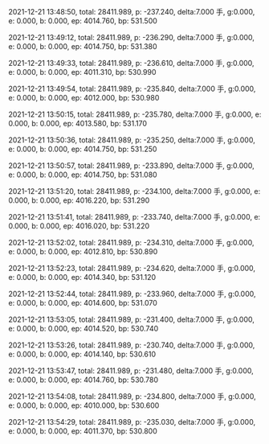 2021-12-21 13:48:50, total: 28411.989, p: -237.240, delta:7.000 手, g:0.000, e: 0.000, b: 0.000, ep: 4014.760, bp: 531.500

2021-12-21 13:49:12, total: 28411.989, p: -236.290, delta:7.000 手, g:0.000, e: 0.000, b: 0.000, ep: 4014.750, bp: 531.380

2021-12-21 13:49:33, total: 28411.989, p: -236.610, delta:7.000 手, g:0.000, e: 0.000, b: 0.000, ep: 4011.310, bp: 530.990

2021-12-21 13:49:54, total: 28411.989, p: -235.840, delta:7.000 手, g:0.000, e: 0.000, b: 0.000, ep: 4012.000, bp: 530.980

2021-12-21 13:50:15, total: 28411.989, p: -235.780, delta:7.000 手, g:0.000, e: 0.000, b: 0.000, ep: 4013.580, bp: 531.170

2021-12-21 13:50:36, total: 28411.989, p: -235.250, delta:7.000 手, g:0.000, e: 0.000, b: 0.000, ep: 4014.750, bp: 531.250

2021-12-21 13:50:57, total: 28411.989, p: -233.890, delta:7.000 手, g:0.000, e: 0.000, b: 0.000, ep: 4014.750, bp: 531.080

2021-12-21 13:51:20, total: 28411.989, p: -234.100, delta:7.000 手, g:0.000, e: 0.000, b: 0.000, ep: 4016.220, bp: 531.290

2021-12-21 13:51:41, total: 28411.989, p: -233.740, delta:7.000 手, g:0.000, e: 0.000, b: 0.000, ep: 4016.020, bp: 531.220

2021-12-21 13:52:02, total: 28411.989, p: -234.310, delta:7.000 手, g:0.000, e: 0.000, b: 0.000, ep: 4012.810, bp: 530.890

2021-12-21 13:52:23, total: 28411.989, p: -234.620, delta:7.000 手, g:0.000, e: 0.000, b: 0.000, ep: 4014.340, bp: 531.120

2021-12-21 13:52:44, total: 28411.989, p: -233.960, delta:7.000 手, g:0.000, e: 0.000, b: 0.000, ep: 4014.600, bp: 531.070

2021-12-21 13:53:05, total: 28411.989, p: -231.400, delta:7.000 手, g:0.000, e: 0.000, b: 0.000, ep: 4014.520, bp: 530.740

2021-12-21 13:53:26, total: 28411.989, p: -230.740, delta:7.000 手, g:0.000, e: 0.000, b: 0.000, ep: 4014.140, bp: 530.610

2021-12-21 13:53:47, total: 28411.989, p: -231.480, delta:7.000 手, g:0.000, e: 0.000, b: 0.000, ep: 4014.760, bp: 530.780

2021-12-21 13:54:08, total: 28411.989, p: -234.800, delta:7.000 手, g:0.000, e: 0.000, b: 0.000, ep: 4010.000, bp: 530.600

2021-12-21 13:54:29, total: 28411.989, p: -235.030, delta:7.000 手, g:0.000, e: 0.000, b: 0.000, ep: 4011.370, bp: 530.800